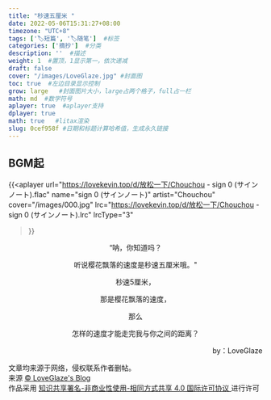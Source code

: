 ```yaml
---
title: "秒速五厘米 "
date: 2022-05-06T15:31:27+08:00
timezone: "UTC+8"
tags: ['🏷️短篇', '🏷️随笔']  #标签
categories: ['摘抄']  #分类
description: ''  #描述
weight: 1  #置顶，1显示第一，依次递减
draft: false 
cover: "/images/LoveGlaze.jpg" #封面图
toc: true  #左边目录显示控制
grow: large   #封面图片大小，large占两个格子，full占一栏
math: md  #数学符号
aplayer: true  #aplayer支持
dplayer: true
math: true   #litax渲染
slug: 0cef958f #日期和标题计算哈希值，生成永久链接
---
```

## BGM起
<!-- 音乐aplayer， -->
{{<aplayer
url="https://lovekevin.top/d/放松一下/Chouchou - sign 0 (サインノート).flac"
name="sign 0 (サインノート)"
artist="Chouchou"
cover="/images/000.jpg"
lrc="https://lovekevin.top/d/放松一下/Chouchou - sign 0 (サインノート).lrc"
lrcType="3"
>}}

<div style="display:none">
<!--B站视频应用-->
{{< bilibili av498363026 >}}
<!--油管视频引用-->
{{< youtube hDy9BrB9_VU >}}


<!-- 视频调用dplyer， -->
{{< dplayer
url="https://qiniu.sukoshi.xyz/video/%E7%BE%8E.mp4"
pic="https://qiniu.sukoshi.xyz/video/%E7%BE%8E.mp4?vframe/jpg/offset/10"
>}}
</div>
<div align=center>

“呐，你知道吗？

听说樱花飘落的速度是秒速五厘米哦。"

秒速5厘米，

那是樱花飘落的速度，

那么

怎样的速度才能走完我与你之间的距离？


</div>
<p align=right>by：LoveGlaze</p>

<div>
    <div> 文章均来源于网络，侵权联系作者删帖。</div>    
    <div>来源 <a target="_blank" href="glaze.lovekevn.top"> © LoveGlaze's Blog </a></div>
    <div class="copyright-text">作品采用 <a class="text-decoration-none" target="_blank" href="https://creativecommons.org/licenses/by/4.0/deed.zh">
     知识共享署名-非商业性使用-相同方式共享 4.0 国际许可协议 </a>进行许可 </div>
</div>